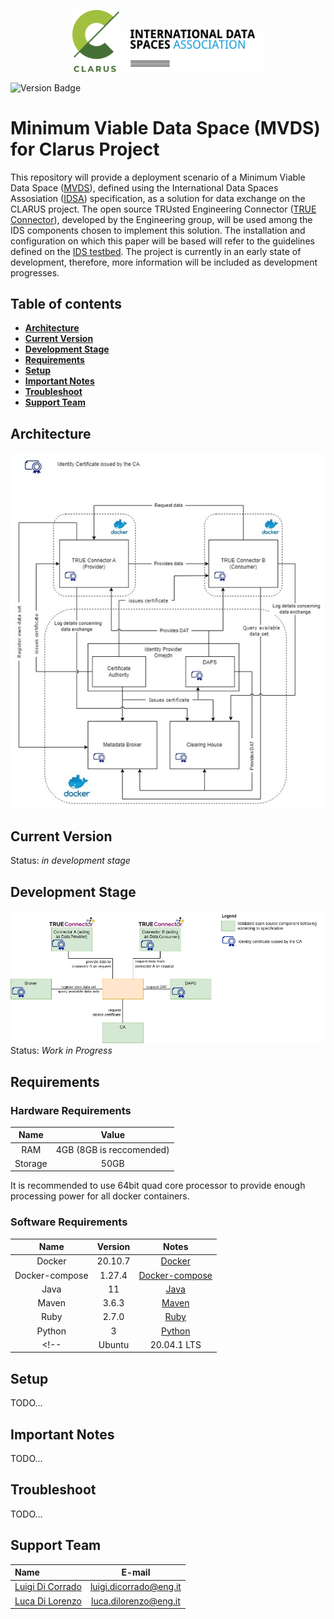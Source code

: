 <p align="center">
<img src="docs/images/clarus-logo.png" width="15%"/> <img src="docs/images/idsa-logo.png" width="45%"/> 
</p>

![Version Badge](https://img.shields.io/badge/Release-In%20Progress-green)

<!--the list of used link is at the bottom of the file-->

# Minimum Viable Data Space (MVDS) for Clarus Project
This repository will provide a deployment scenario of a Minimum Viable Data Space ([MVDS][mvds]), defined using the International Data Spaces Assosiation ([IDSA][idsa]) specification, as a solution for data exchange on the CLARUS project.
The open source TRUsted Engineering Connector ([TRUE Connector][true-connector]), developed by the Engineering group, will be used among the IDS components chosen to implement this solution.
The installation and configuration on which this paper will be based will refer to the guidelines defined on the [IDS testbed][testbend].
The project is currently in an early state of development, therefore, more information will be included as development progresses.

## Table of contents
* [**Architecture**](#architecture)
* [**Current Version**](#current-version)
* [**Development Stage**](#development-stage)
* [**Requirements**](#requirements)
* [**Setup**](#setup)
* [**Important Notes**](#important-notes)
* [**Troubleshoot**](#troubleshoot)
* [**Support Team**](#support-team)
<!--* [**License**](#license)-->
<!--* [**Endpoints**](#endpoints)-->

## Architecture

![Architecture](docs/images/clarus-architecture.jpg)

## Current Version

Status: _in development stage_

## Development Stage

![Development Stage](docs/images/Development%20stage%201.png)
Status: _Work in Progress_

## Requirements

### Hardware Requirements

|  Name   |           Value           |
| :-----: | :-----------------------: |
|   RAM   | 4GB (8GB is reccomended)  |
| Storage |           50GB            |

It is recommended to use 64bit quad core processor to provide enough processing power for all docker containers. 

### Software Requirements

|      Name      |      Version     |             Notes        |
| :------------: | :--------------: | :----------------------: |
|     Docker     |    20.10.7       | [Docker][docker]         |
| Docker-compose |     1.27.4       | [Docker-compose][docker] |
|     Java       |       11         | [Java][java]             |
|     Maven      |      3.6.3       | [Maven][maven]           |
|     Ruby       |      2.7.0       | [Ruby][ruby]             |
|    Python      |        3         | [Python][python]         |
<!--|     Ubuntu     |   20.04.1 LTS    |--> 


## Setup

TODO...

<!--## Endpoints-->

## Important Notes

TODO...

## Troubleshoot

TODO...

## Support Team

| Name                      |        E-mail         |
| :------------------------ | :-------------------: |
| [Luigi Di Corrado][luigi] | luigi.dicorrado@eng.it|
| [Luca Di Lorenzo][luca]   | luca.dilorenzo@eng.it |

<!--
## License
-->

<!--LIST OF LINKS USED-->

[luigi]: https://github.com/luidicorra

[luca]: https://github.com/ludilorenz

[mvds]: https://github.com/International-Data-Spaces-Association/IDS-testbed/blob/master/minimum-viable-data-space/MVDS.md

[idsa]: https://internationaldataspaces.org/

[true-connector]: https://github.com/Engineering-Research-and-Development/true-connector

[testbend]: https://github.com/International-Data-Spaces-Association/IDS-testbed/blob/master/InstallationGuide.md

[docker]: https://docs.docker.com/

[java]: https://docs.oracle.com/en/java/javase/11/ 

[maven]: https://maven.apache.org/guides/index.html

[ruby]: https://ruby-doc.org/

[python]: https://docs.python.org/3/

